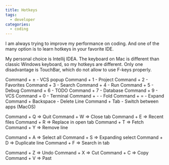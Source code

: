 ```yaml
---
title: Hotkeys
tags: 
  - developer
categories:
  - coding      
---
```

I am always trying to improve my performance on coding. And one of the many option is to learn hotkeys in your favorite IDE. 

My personal choice is Intellij IDEA.
The keyboard on Mac is different than classic Windows keyboard, so my hotkeys are different.
Only one disadvantage is TouchBar, which do not allow to use F-keys properly. 

Command + ± - VCS popup
Command + 1 - Project
Command + 2 - Favorites
Command + 3 - Search
Command + 4 - Run
Command + 5 - Debug
Command + 6 - TODO
Command + 7 - Database
Command + 9 - VCS
Command + 0 - Terminal
Command + - - Fold
Command + = - Expand
Command + Backspace - Delete Line
Command + Tab - Switch between apps (MacOS)

Command + Q => Quit
Command + W => Close tab
Command + E => Recent files
Command + R => Replace in open tab
Command + T => Fetch
Command + Y => Remove line

Command + A => Select all
Command + S => Expanding select
Command + D => Duplicate line
Command + F => Search in tab

Command + Z => Undo
Command + X => Cut
Command + C => Copy
Command + V => Past
